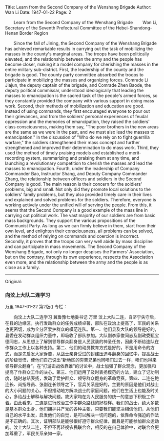 Title: Learn from the Second Company of the Wenshang Brigade
Author: Wan Li
Date: 1947-01-22
Page: 2

　　Learn from the Second Company of the Wenshang Brigade
　　Wan Li, Secretary of the Seventh Prefectural Committee of the Hebei-Shandong-Henan Border Region

　　Since the fall of Jining, the Second Company of the Wenshang Brigade has achieved remarkable results in carrying out the task of mobilizing the masses in the county's marginal areas. The troops have been politically elevated, and the relationship between the army and the people has become closer, making it a model company for cherishing the masses in the entire military sub-district. First, the leadership of the county and the brigade is good. The county party committee absorbed the troops to participate in mobilizing the masses and organizing forces. Comrade Li Jiajun, the deputy captain of the brigade, and Comrade Zhen Baode, the deputy political commissar, understood ideologically that leading the masses to emancipation is the sacred task of the people's armed forces, so they constantly provided the company with various support in doing mass work. Second, their methods of mobilization and education are good. Instead of using commands, they first encouraged everyone to pour out their grievances, and from the soldiers' personal experiences of feudal oppression and the memories of emancipation, they raised the soldiers' class consciousness, making them say, "The poor brothers in the new areas are the same as we were in the past, and we must also lead the masses to emancipation." In the discussion of "Who do we rely on to fight guerrilla warfare," the soldiers strengthened their mass concept and further strengthened and improved their determination to do mass work. Third, they used the method of timely praising models and established a merit-recording system, summarizing and praising them at any time, and launching a revolutionary competition to cherish the masses and lead the masses to emancipation. Fourth, under the leadership of Company Commander Bao, Instructor Shang, and Deputy Company Commander Zhang, the relationship between officers and soldiers in the Second Company is good. The main reason is their concern for the soldiers' problems, big and small. Not only did they promote local solutions to the soldiers' family problems, but they also provided timely care in their lives and explained and solved problems for the soldiers. Therefore, everyone is working actively under the unified will of serving the people. From this, it seems that the Second Company is a good example of the mass line in carrying out political work. The vast majority of our soldiers are from basic mass backgrounds. They support the various propositions of the Communist Party. As long as we can firmly believe in them, start from their own level, and enlighten their consciousness, all problems can be solved, and the method of relying on commands and coercion is incorrect. Secondly, it proves that the troops can very well abide by mass discipline and can participate in mass movements. The Second Company of the Wenshang Brigade, not only no longer despises the Farmers' Association, but on the contrary, through its own experience, respects the Association even more, and the relationship between the army and the people is as close as a family.



<hr /> 

Original: 


### 向汶上大队二连学习
万里
1947-01-22
第2版()
专栏：

　　向汶上大队二连学习
    冀鲁豫七地委书记  万里
    汶上大队二连，自济宁失守后，在县的边缘区，执行发动群众的任务成绩卓著，部队在政治上提高了，军民的关系也更密切，成为全分区爱护群众的模范连队。第一、他们县及大队的领导是好的，县委在发动群众组织力量中，即吸收了部队参加。大队副李家俊同志及副政委甄宝德同志，从思想上了解到领导群众翻身是人民武装的神圣任务，因此不断给连队在作群众工作上以各种支持。第二、他们的动员教育方式是好的，不是用命令的方式，而是先启发大家诉苦，从战士亲身受过的封建压迫与翻身的回忆中，提高战士的阶级觉悟，使他们自己说出“新地区的穷苦兄弟也同咱们过去一样，咱们也得来领导群众翻身”。在“打游击战依靠谁”的讨论中，战士加强了群众观念，更加强和提高了作群众工作的决心。第三、他们运用了及时表扬模范的方法，建立了记功制度，随时总结表扬，发动了爱护群众、领导群众翻身的革命竞赛。第四、二连在鲍连长、尚指导员、张副连长领导之下，官兵关系是好的，主要的原因是他们对战士的大小问题的关心。不但推动地方解决战士的家庭问题，他们在生活上也能及时关心，多给战士解释与解决问题。故大家均在为人民服务的统一的意志下积极工作着。由此看来，二连是进行政治工作中群众路线的好榜样。我们的战士，绝大多数是基本群众出身，他们拥护共产党的各种主张，只要我们能坚决相信他们，从他们自己的水平出发，启发他们的自觉，是可以解决一切问题的，依靠命令强迫的作法是不正确的。其次，证明部队是能够很好遵守群众纪律，而且是可能参加群众运动的。汶上大队二连，不但不再轻视农民联合会，相反的在自己体验中，对联合会更加尊重了，军民关系亲如一家。
